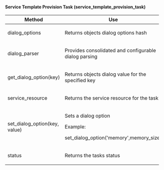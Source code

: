 #### Service Template Provision Task (service\_template\_provision\_task)

<table>
<colgroup>
<col style="width: 50%" />
<col style="width: 50%" />
</colgroup>
<thead>
<tr class="header">
<th>Method</th>
<th>Use</th>
</tr>
</thead>
<tbody>
<tr class="odd">
<td><p>dialog_options</p></td>
<td><p>Returns objects dialog options hash</p></td>
</tr>
<tr class="even">
<td><p>dialog_parser</p></td>
<td><p>Provides consolidated and configurable dialog parsing</p></td>
</tr>
<tr class="odd">
<td><p>get_dialog_option(key)</p></td>
<td><p>Returns objects dialog value for the specified key</p></td>
</tr>
<tr class="even">
<td><p>service_resource</p></td>
<td><p>Returns the service resource for the task</p></td>
</tr>
<tr class="odd">
<td><p>set_dialog_option(key, value)</p></td>
<td><p>Sets a dialog option</p>
<p>Example:</p>
<p>set_dialog_option('memory',memory_size)</p></td>
</tr>
<tr class="even">
<td><p>status</p></td>
<td><p>Returns the tasks status</p></td>
</tr>
</tbody>
</table>
